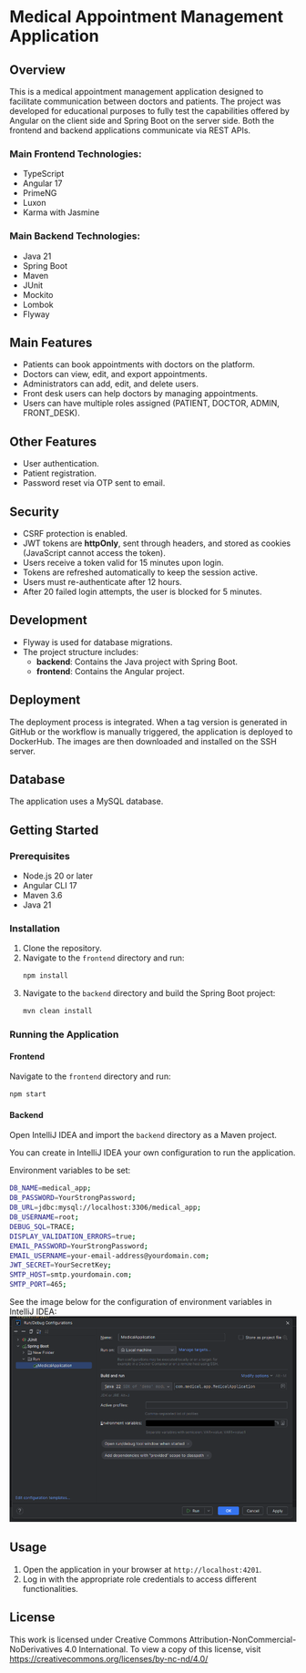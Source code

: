 # Medical Appointment Management Application

## Overview
This is a medical appointment management application designed to facilitate communication between doctors and patients. The project was developed for educational purposes to fully test the capabilities offered by Angular on the client side and Spring Boot on the server side. Both the frontend and backend applications communicate via REST APIs.
### Main Frontend Technologies:
- TypeScript
- Angular 17
- PrimeNG
- Luxon
- Karma with Jasmine

### Main Backend Technologies:
- Java 21
- Spring Boot
- Maven
- JUnit
- Mockito
- Lombok
- Flyway
## Main Features
- Patients can book appointments with doctors on the platform.
- Doctors can view, edit, and export appointments.
- Administrators can add, edit, and delete users.
- Front desk users can help doctors by managing appointments.
- Users can have multiple roles assigned (PATIENT, DOCTOR, ADMIN, FRONT_DESK).

## Other Features
- User authentication.
- Patient registration.
- Password reset via OTP sent to email.

## Security
- CSRF protection is enabled.
- JWT tokens are **httpOnly**, sent through headers, and stored as cookies (JavaScript cannot access the token).
- Users receive a token valid for 15 minutes upon login.
- Tokens are refreshed automatically to keep the session active.
- Users must re-authenticate after 12 hours.
- After 20 failed login attempts, the user is blocked for 5 minutes.

## Development
- Flyway is used for database migrations.
- The project structure includes:
  - **backend**: Contains the Java project with Spring Boot.
  - **frontend**: Contains the Angular project.

## Deployment
The deployment process is integrated. When a tag version is generated in GitHub or the workflow is manually triggered, the application is deployed to DockerHub. The images are then downloaded and installed on the SSH server.

## Database
The application uses a MySQL database.

## Getting Started

### Prerequisites
- Node.js 20 or later
- Angular CLI 17
- Maven 3.6
- Java 21

### Installation
1. Clone the repository.
2. Navigate to the `frontend` directory and run:
    ```bash
    npm install
    ```
3. Navigate to the `backend` directory and build the Spring Boot project:
    ```bash
    mvn clean install
    ```

### Running the Application
#### Frontend
Navigate to the `frontend` directory and run:
```bash
npm start
```

#### Backend
Open IntelliJ IDEA and import the `backend` directory as a Maven project. 

You can create in IntelliJ IDEA your own configuration to run the application.


Environment variables to be set:
```bash
DB_NAME=medical_app;
DB_PASSWORD=YourStrongPassword;
DB_URL=jdbc:mysql://localhost:3306/medical_app;
DB_USERNAME=root;
DEBUG_SQL=TRACE;
DISPLAY_VALIDATION_ERRORS=true;
EMAIL_PASSWORD=YourStrongPassword;
EMAIL_USERNAME=your-email-address@yourdomain.com;
JWT_SECRET=YourSecretKey;
SMTP_HOST=smtp.yourdomain.com;
SMTP_PORT=465;
```

See the image below for the configuration of environment variables in IntelliJ IDEA:
![docs/img/img.png](docs/img/img.png)


## Usage
1. Open the application in your browser at `http://localhost:4201`.
2. Log in with the appropriate role credentials to access different functionalities.

## License
This work is licensed under Creative Commons Attribution-NonCommercial-NoDerivatives 4.0 International. To view a copy of this license, visit https://creativecommons.org/licenses/by-nc-nd/4.0/
